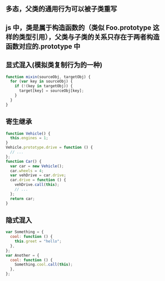 ## 多态，父类的通用行为可以被子类重写

## js 中，类是属于构造函数的（类似 Foo.prototype 这样的类型引用），父类与子类的关系只存在于两者构造函数对应的.prototype 中

## 显式混入(模拟类复制行为的一种)

```js
function mixin(sourceObj, targetObj) {
  for (var key in sourceObj) {
    if (!(key in targetObj)) {
      target[key] = sourceObj[key];
    }
  }
}
```

## 寄生继承

```js
function Vehicle() {
  this.engines = 1;
}
Vehicle.prototype.drive = function () {
  // ...
};
function Car() {
  var car = new Vehicle();
  car.wheels = 4;
  var vehDrive = car.drive;
  car.drive = function () {
    vehDrive.call(this);
    // ...
  };
  return car;
}
```

## 隐式混入

```js
var Something = {
  cool: function () {
    this.greet = "hello";
  },
};
var Another = {
  cool: function () {
    Something.cool.call(this);
  },
};
```
